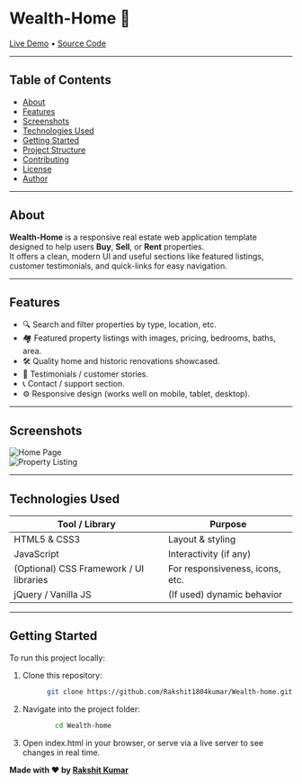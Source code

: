 # Wealth-Home 🏡

[Live Demo](https://rakshit1804kumar.github.io/Wealth-home/) • [Source Code](https://github.com/Rakshit1804kumar/Wealth-home)

---

## Table of Contents

- [About](#about)  
- [Features](#features)  
- [Screenshots](#screenshots)  
- [Technologies Used](#technologies-used)  
- [Getting Started](#getting-started)  
- [Project Structure](#project-structure)  
- [Contributing](#contributing)  
- [License](#license)  
- [Author](#author)

---

## About

**Wealth-Home** is a responsive real estate web application template designed to help users **Buy**, **Sell**, or **Rent** properties.  
It offers a clean, modern UI and useful sections like featured listings, customer testimonials, and quick-links for easy navigation.

---

## Features

- 🔍 Search and filter properties by type, location, etc.  
- 🏘️ Featured property listings with images, pricing, bedrooms, baths, area.  
- 🛠️ Quality home and historic renovations showcased.  
- 💬 Testimonials / customer stories.  
- 📞 Contact / support section.  
- ⚙️ Responsive design (works well on mobile, tablet, desktop).

---

## Screenshots

<!-- Include a few images/screenshots here. Example: -->
![Home Page](path/to/homepage_screenshot.png)  
![Property Listing](path/to/listing_screenshot.png)  

---

## Technologies Used

| Tool / Library | Purpose |
|----------------|---------|
| HTML5 & CSS3 | Layout & styling |
| JavaScript | Interactivity (if any) |
| (Optional) CSS Framework / UI libraries | For responsiveness, icons, etc. |
| jQuery / Vanilla JS | (If used) dynamic behavior |

---

## Getting Started

To run this project locally:

1. Clone this repository:  
   ```bash
         git clone https://github.com/Rakshit1804kumar/Wealth-home.git
2. Navigate into the project folder:
   ```bash
           cd Wealth-home
3. Open index.html in your browser, or serve via a live server to see changes in real time.



**Made with ❤️ by [Rakshit Kumar](https://github.com/Rakshit1804kumar)**

